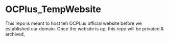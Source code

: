 # OCPlus_TempWebsite
This repo is meant to host teh OCPLus official website before we established our domain. Once the website is up, this repo will be privated & archived,
